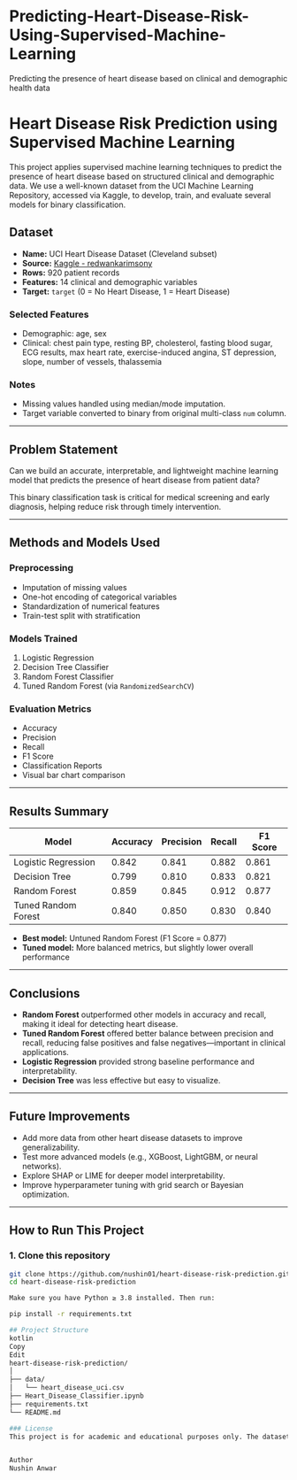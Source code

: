 # Predicting-Heart-Disease-Risk-Using-Supervised-Machine-Learning
Predicting the presence of heart disease based on clinical and demographic health data


# Heart Disease Risk Prediction using Supervised Machine Learning

This project applies supervised machine learning techniques to predict the presence of heart disease based on structured clinical and demographic data. We use a well-known dataset from the UCI Machine Learning Repository, accessed via Kaggle, to develop, train, and evaluate several models for binary classification.

## Dataset

- **Name:** UCI Heart Disease Dataset (Cleveland subset)
- **Source:** [Kaggle - redwankarimsony](https://www.kaggle.com/datasets/redwankarimsony/heart-disease-data)
- **Rows:** 920 patient records
- **Features:** 14 clinical and demographic variables
- **Target:** `target` (0 = No Heart Disease, 1 = Heart Disease)

### Selected Features

- Demographic: age, sex
- Clinical: chest pain type, resting BP, cholesterol, fasting blood sugar, ECG results, max heart rate, exercise-induced angina, ST depression, slope, number of vessels, thalassemia

### Notes
- Missing values handled using median/mode imputation.
- Target variable converted to binary from original multi-class `num` column.

---

## Problem Statement

Can we build an accurate, interpretable, and lightweight machine learning model that predicts the presence of heart disease from patient data?

This binary classification task is critical for medical screening and early diagnosis, helping reduce risk through timely intervention.

---

## Methods and Models Used

### Preprocessing
- Imputation of missing values
- One-hot encoding of categorical variables
- Standardization of numerical features
- Train-test split with stratification

### Models Trained
1. Logistic Regression
2. Decision Tree Classifier
3. Random Forest Classifier
4. Tuned Random Forest (via `RandomizedSearchCV`)

### Evaluation Metrics
- Accuracy
- Precision
- Recall
- F1 Score
- Classification Reports
- Visual bar chart comparison

---

## Results Summary

| Model                | Accuracy | Precision | Recall | F1 Score |
|---------------------|----------|-----------|--------|----------|
| Logistic Regression | 0.842    | 0.841     | 0.882  | 0.861    |
| Decision Tree       | 0.799    | 0.810     | 0.833  | 0.821    |
| Random Forest       | 0.859    | 0.845     | 0.912  | 0.877    |
| Tuned Random Forest | 0.840    | 0.850     | 0.830  | 0.840    |

- **Best model:** Untuned Random Forest (F1 Score = 0.877)
- **Tuned model:** More balanced metrics, but slightly lower overall performance

---

## Conclusions

- **Random Forest** outperformed other models in accuracy and recall, making it ideal for detecting heart disease.
- **Tuned Random Forest** offered better balance between precision and recall, reducing false positives and false negatives—important in clinical applications.
- **Logistic Regression** provided strong baseline performance and interpretability.
- **Decision Tree** was less effective but easy to visualize.

---

## Future Improvements

- Add more data from other heart disease datasets to improve generalizability.
- Test more advanced models (e.g., XGBoost, LightGBM, or neural networks).
- Explore SHAP or LIME for deeper model interpretability.
- Improve hyperparameter tuning with grid search or Bayesian optimization.

---

## How to Run This Project

### 1. Clone this repository

```bash
git clone https://github.com/nushin01/heart-disease-risk-prediction.git
cd heart-disease-risk-prediction

Make sure you have Python ≥ 3.8 installed. Then run:

pip install -r requirements.txt

## Project Structure
kotlin
Copy
Edit
heart-disease-risk-prediction/
│
├── data/
│   └── heart_disease_uci.csv
├── Heart_Disease_Classifier.ipynb
├── requirements.txt
└── README.md

### License
This project is for academic and educational purposes only. The dataset is available under the public domain via UCI and Kaggle.


Author
Nushin Anwar

